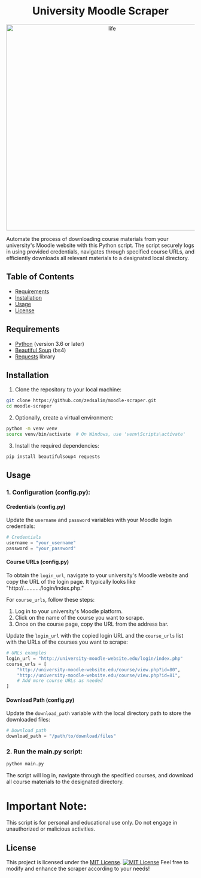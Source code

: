 <h1 align="center">University Moodle Scraper</h1>
<p align="center">
    <img alt="life" width="550" src="moodle-scraper.gif">
</p>

Automate the process of downloading course materials from your university's Moodle website with this Python script. The script securely logs in using provided credentials, navigates through specified course URLs, and efficiently downloads all relevant materials to a designated local directory.

## Table of Contents

- [Requirements](#requirements)
- [Installation](#installation)
- [Usage](#usage)
- [License](#license)

## Requirements

- [Python](https://www.python.org/) (version 3.6 or later)
- [Beautiful Soup](https://www.crummy.com/software/BeautifulSoup/) (bs4)
- [Requests](https://docs.python-requests.org/en/latest/) library

## Installation

1. Clone the repository to your local machine:

```bash
git clone https://github.com/zedsalim/moodle-scraper.git
cd moodle-scraper
```

2. Optionally, create a virtual environment:

```bash
python -m venv venv
source venv/bin/activate  # On Windows, use 'venv\Scripts\activate'
```

3. Install the required dependencies:

```bash
pip install beautifulsoup4 requests
```

## Usage

### 1. Configuration (config.py):

#### Credentials (config.py)

Update the `username` and `password` variables with your Moodle login credentials:

```python
# Credentials
username = "your_username"
password = "your_password"
```

#### Course URLs (config.py)

To obtain the `login_url`, navigate to your university's Moodle website and copy the URL of the login page. It typically looks like "http://.........../login/index.php."

For `course_urls`, follow these steps:

1. Log in to your university's Moodle platform.
1. Click on the name of the course you want to scrape.
1. Once on the course page, copy the URL from the address bar.

Update the `login_url` with the copied login URL and the `course_urls` list with the URLs of the courses you want to scrape:

```python
# URLs examples
login_url = "http://university-moodle-website.edu/login/index.php"
course_urls = [
    "http://university-moodle-website.edu/course/view.php?id=80",
    "http://university-moodle-website.edu/course/view.php?id=81",
    # Add more course URLs as needed
]
```

#### Download Path (config.py)

Update the `download_path` variable with the local directory path to store the downloaded files:

```python
# Download path
download_path = "/path/to/download/files"
```

### 2. Run the main.py script:

```bash
python main.py
```

The script will log in, navigate through the specified courses, and download all course materials to the designated directory.

# Important Note:

This script is for personal and educational use only. Do not engage in unauthorized or malicious activities.

## License

This project is licensed under the [MIT License](LICENSE).
[![MIT License](https://img.shields.io/badge/License-MIT-blue.svg)](https://opensource.org/licenses/MIT)
Feel free to modify and enhance the scraper according to your needs!
